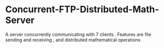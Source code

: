 # Concurrent-FTP-Distributed-Math-Server
A server concurrently communicating with 7 clients . Features are file sending and receiving , and distributed mathematical operations
